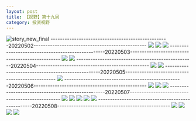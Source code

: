 ```yaml
---
layout: post
title: 【视野】第十九周
category: 投资视野
---
```

![story_new_final](http://rbwl8nwm4.hd-bkt.clouddn.com/img/story_new_final_0322.png)
--------------------------------------------------20220502------------------------------------------------
![](http://ran7ztk3m.hd-bkt.clouddn.com/img/factors-220502-1.png)
![](http://ran7ztk3m.hd-bkt.clouddn.com/img/factors-220502-2.png)
![](http://ran7ztk3m.hd-bkt.clouddn.com/img/factors-220502-3.png)
--------------------------------------------------20220503------------------------------------------------
![](http://ran7ztk3m.hd-bkt.clouddn.com/img/factors-220503-1.png)
![](http://ran7ztk3m.hd-bkt.clouddn.com/img/factors-220503-2.png)
--------------------------------------------------20220504------------------------------------------------
![](http://ran7ztk3m.hd-bkt.clouddn.com/img/factors-220504-1.png)
![](http://ran7ztk3m.hd-bkt.clouddn.com/img/factors-220504-2.png)
--------------------------------------------------20220505------------------------------------------------
![](http://ran7ztk3m.hd-bkt.clouddn.com/img/factors-220505-1.png)
--------------------------------------------------20220506------------------------------------------------
![](http://ran7ztk3m.hd-bkt.clouddn.com/img/factors-220506-1.png)
![](http://ran7ztk3m.hd-bkt.clouddn.com/img/factors-220506-2.png)
![](http://ran7ztk3m.hd-bkt.clouddn.com/img/factors-220506-3.png)
--------------------------------------------------20220507------------------------------------------------
![](http://ran7ztk3m.hd-bkt.clouddn.com/img/factors-220507-1.png)
![](http://ran7ztk3m.hd-bkt.clouddn.com/img/factors-220507-2.png)
![](http://ran7ztk3m.hd-bkt.clouddn.com/img/factors-220507-3.png)
![](http://ran7ztk3m.hd-bkt.clouddn.com/img/factors-220507-4.png)
![](http://ran7ztk3m.hd-bkt.clouddn.com/img/factors-220507-5.png)
--------------------------------------------------20220508------------------------------------------------
![](http://ran7ztk3m.hd-bkt.clouddn.com/img/factors-220508-1.jpg)
![](http://ran7ztk3m.hd-bkt.clouddn.com/img/factors-220508-2.jpg)
![](http://ran7ztk3m.hd-bkt.clouddn.com/img/factors-220508-3.jpg)
![](http://ran7ztk3m.hd-bkt.clouddn.com/img/factors-220508-4.jpg)
  




